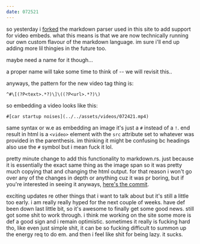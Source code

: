 ```yaml
---
date: 072521
---
```

so yesterday i [forked](https://github.com/bizarre/markdown.rs) the markdown parser used in this site to add support for video embeds. what this means is that we are now technically running our own custom flavour of the markdown language. im sure i'll end up adding more lil thingies in the future too. 

maybe need a name for it though... 

a proper name will take some time to think of -- we will revisit this..

anyways, the pattern for the new video tag thing is:
```regex
^#\[(?P<text>.*?)\]\((?P<url>.*?)\)
```

so embedding a video looks like this:
```
#[car startup noises](../../assets/videos/072421.mp4)
```

same syntax or w.e as embedding an image it's just a `#` instead of a `!`. end result in html is a `<video>` element with the `src` attribute set to whatever was provided in the parenthesis. im thinking it might be confusing bc headings also use the `#` symbol but i mean fuck it lol. 

pretty minute change to add this functionality to markdown.rs. just because it is essentially the exact same thing as the image span so it was pretty much copying that and changing the html output. for that reason i won't go over any of the changes in depth or anything cuz it was pr boring, but if you're interested in seeing it anyways, [here's the commit](https://github.com/bizarre/markdown.rs/commit/46fcd96c1579117b703aaf79634853c2696a9bc8).

exciting updates re other things that i want to talk about but it's still a little too early. i am really really hyped for the next couple of weeks. have def been down last little bit, so it's awesome to finally get some good news. still got some shit to work through. i think me working on the site some more is def a good sign and i remain optimistic. sometimes it really is fucking hard tho, like even just simple shit, it can be so fucking difficult to summon up the energy req to do em. and then i feel like shit for being lazy. it sucks.